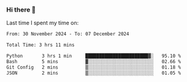 ### Hi there 👋

<!--
**Grav1tum/Grav1tum** is a ✨ _special_ ✨ repository because its `README.md` (this file) appears on your GitHub profile.

Here are some ideas to get you started:

- 🔭 I’m currently working on ...
- 🌱 I’m currently learning ...
- 👯 I’m looking to collaborate on ...
- 🤔 I’m looking for help with ...
- 💬 Ask me about ...
- 📫 How to reach me: ...
- 😄 Pronouns: ...
- ⚡ Fun fact: ...
-->
Last time I spent my time on:
<!--START_SECTION:waka-->

```txt
From: 30 November 2024 - To: 07 December 2024

Total Time: 3 hrs 11 mins

Python       3 hrs 1 min     ███████████████████████▓░   95.10 %
Bash         5 mins          ▓░░░░░░░░░░░░░░░░░░░░░░░░   02.66 %
Git Config   2 mins          ▒░░░░░░░░░░░░░░░░░░░░░░░░   01.18 %
JSON         2 mins          ▒░░░░░░░░░░░░░░░░░░░░░░░░   01.05 %
```

<!--END_SECTION:waka-->

